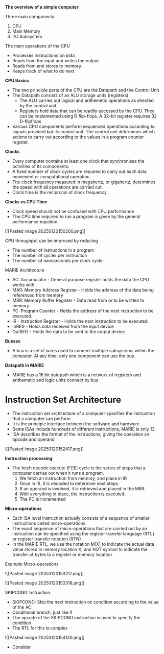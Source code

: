**The overview of a simple computer**

Three main components
1) CPU
2) Main Memory
3) I/O Subsystem

The main operations of the CPU
- Processes instructions on data. 
- Reads from the input and writes the output. 
- Reads from and stores to memory. 
- Keeps track of what to do next

**CPU Basics**

- The two principle parts of the CPU are the Datapath and the Control Unit
- The Datapath consists of an ALU storage units (registers)
	- The ALU carries out logical and arithemetic operations as directed by the control unit
	- Registers hold data that can be readily accessed by the CPU. They can be implemented using D flip-flops. A 32-bit register requires 32 D-flipflops
- Various CPU components perform sequenced operations according to signals provided but its control unit. The control unit determines which actions to carry out according to the values in a program counter register. 

**Clocks**

- Every computer contains at least one clock that synchronises the activities of its components.
- A fixed number of clock cycles are required to carry out each data movement or computational operation. 
- The clock frequency measured in megahertz, or gigahertz, determines the speed with all operations are carried out. 
- Clock time is the reciprocal of clock frequency. 


**Clocks vs CPU Time**

- Clock speed should not be confused with CPU performance
- The CPU time required to run a program is given by the general performance equation. 

![[Pasted image 20250120150206.png]]

CPU throughput can be improved by reducing
- The number of instructions in a program
- The number of cycles per instruction
- The number of nanoseconds per clock cycle


MARIE Architecture

- AC: Accumulator - General purpose register holds the data the CPU works with
- MAR: Memory Address Register - Holds the address of the data being referenced from memory
- MBR: Memory Buffer Register - Data read from or to be written to memory. 
- PC: Program Counter - Holds the address of the next instruction to be executed. 
- IR - Instruction Register - Holds the next instruction to be executed. 
- InREG - Holds data received from the input device
- OutREG - Holds the data to be sent to the output device

**Busses**

- A bus is a set of wires used to connect multiple subsystems within the computer. At any time, only one component can use the bus. 

**Datapath in MARIE**

- MARIE has a 16 bit datapath which is a network of registers and arithemetic and logic units connect by bus

# Instruction Set Architecture

- The instruction set architecture of a computer specifies the instruction that a computer can perform
- It is the principle interface between the software and hardware. 
- Some ISAs include hundreds of different instructions, MARIE is only 13. 
- ISA describes the format of the instructions, giving the operation an opcode and operand

![[Pasted image 20250120152417.png]]

**Instruction processing**

- The fetch decode execute (FDE) cycle is the series of steps that a computer carries out when it runs a program. 
	1) We fetch an instruction from memory, and place in IR
	2) Once in IR, it is decoded to determine next steps.
	3) If an operand is involved, it is retrieved and placed in the MBR
	4) With everything in place, the instruction is executed. 
	5) The PC is incremented 

**Micro-operations**

- Each ISA level instruction actually consists of a sequence of smaller instructions called micro-operations. 
- The exact sequence of micro-operations that are carried out by an instruction can be specified using the register transfer language (RTL) or register transfer notation (RTN)
- In the MARIE RTL, we use the notation M[X] to indicate the actual data value stored in memory location X, and NOT symbol to indicate the transfer of bytes to a register or memory location

Example Micro-operations

![[Pasted image 20250120153217.png]]

![[Pasted image 20250120153318.png]]

SKIPCOND Instruction

- SKIPCOND: Skip the next instruction on condition according to the value of the AC
- Conditional branch, just like if
- The opcode of the SKIPCOND instruction is used to specify the condition
- The RTL for this is complex 

![[Pasted image 20250120154130.png]]

- Consider

